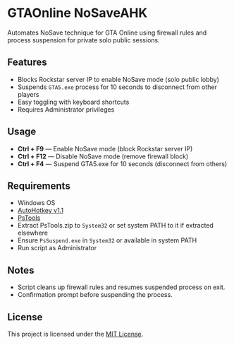 # GTAOnline NoSaveAHK

Automates NoSave technique for GTA Online using firewall rules and process suspension for private solo public sessions.

## Features

- Blocks Rockstar server IP to enable NoSave mode (solo public lobby)
- Suspends `GTA5.exe` process for 10 seconds to disconnect from other players
- Easy toggling with keyboard shortcuts
- Requires Administrator privileges

## Usage

- **Ctrl + F9** — Enable NoSave mode (block Rockstar server IP)
- **Ctrl + F12** — Disable NoSave mode (remove firewall block)
- **Ctrl + F4** — Suspend GTA5.exe for 10 seconds (disconnect from others)

## Requirements

- Windows OS
- [AutoHotkey v1.1](https://www.autohotkey.com/)
- [PsTools](https://download.sysinternals.com/files/PSTools.zip)
- Extract PsTools.zip to `System32` or set system PATH to it if extracted elsewhere
- Ensure `PsSuspend.exe` in `System32` or available in system PATH
- Run script as Administrator

## Notes

- Script cleans up firewall rules and resumes suspended process on exit.
- Confirmation prompt before suspending the process.

## License

This project is licensed under the [MIT License](LICENSE).
